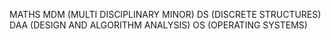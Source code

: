 MATHS
MDM (MULTI DISCIPLINARY MINOR)
DS (DISCRETE STRUCTURES)
DAA (DESIGN AND ALGORITHM ANALYSIS)
OS (OPERATING SYSTEMS)  
